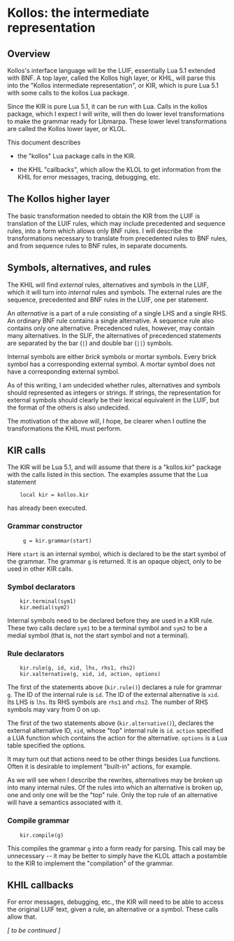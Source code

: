 # Kollos: the intermediate representation

## Overview

Kollos's interface language will be the LUIF, essentially
Lua 5.1 extended with BNF.
A top layer, called the Kollos high layer, or KHIL,
will parse this into the "Kollos intermediate representation",
or KIR,
which is pure Lua 5.1 with some calls to the kollos Lua package.

Since the KIR is pure Lua 5.1, it can be run with Lua.
Calls in the kollos package, which I expect I will write,
will then do lower level transformations to make the grammar
ready for Libmarpa.
These lower level transformations are called the Kollos lower
layer, or KLOL.

This document describes

* the "kollos" Lua package calls in the KIR.

* the KHIL "callbacks", which allow the KLOL to get information
  from the KHIL for error messages, tracing, debugging, etc.

## The Kollos higher layer

The basic transformation needed to obtain the KIR from the LUIF is
translation of the LUIF rules, which may include precedented and
sequence rules, into a form which allows only BNF rules.
I will describe the transformations necessary to translate from
precedented rules to BNF rules,
and from sequence rules to BNF rules,
in separate documents.

## Symbols, alternatives, and rules

The KHIL will find *external* rules, alternatives and symbols
in the LUIF,
which it will turn into *internal* rules and symbols.
The external rules are the sequence, precedented and
BNF rules in the LUIF, one per statement.

An *alternative* is a part of a rule consisting of
a single LHS and a single RHS.
An ordinary BNF rule contains a single alternative.
A sequence rule also contains only one alternative.
Precedenced rules, however, may contain many alternatives.
In the SLIF, the alternatives of precedenced
statements are separated by the bar (`|`)
and double bar (`||`) symbols.

Internal symbols are either *brick* symbols or mortar
symbols.
Every brick symbol has a corresponding external symbol.
A mortar symbol does not have
a corresponding external symbol.

As of this writing, I am undecided whether rules, alternatives
and symbols should represented as integers or strings.
If strings, the representation for external symbols should
clearly be their lexical equivalent in the LUIF,
but the format of the others is also undecided.

The motivation of the above will, I hope,
be clearer when I outline the
transformations the KHIL must perform.

## KIR calls

The KIR will be Lua 5.1, and will assume that there is a "kollos.kir"
package with the calls listed in this section.
The examples assume that the Lua statement
```
    local kir = kollos.kir
```
has already been executed.

### Grammar constructor

```
     g = kir.grammar(start)
```
Here `start` is an internal symbol, which is
declared to be the start symbol of the grammar.
The grammar `g` is returned.
It is an opaque object, only to be used in other KIR
calls.

### Symbol declarators
```
    kir.terminal(sym1)
    kir.medial(sym2)
```
Internal symbols need to be declared before they
are used in a KIR rule.
These two calls declare `sym1` to be a terminal
symbol and `sym2` to be a medial symbol
(that is, not the start symbol and not a terminal).

### Rule declarators

```
    kir.rule(g, id, xid, lhs, rhs1, rhs2)
    kir.xalternative(g, xid, id, action, options)
```
The first of the statements above
(`kir.rule()`)
declares a rule for grammar `g`.
The ID of the internal rule is `id`.
The ID of the external alternative is `xid`.
Its LHS is `lhs`.
Its RHS symbols are `rhs1` and `rhs2`.
The number of RHS symbols may vary from 0 on up.

The first of the two statements above (`kir.alternative()`),
declares the external alternative ID, `xid`,
whose "top" internal rule is `id`.
`action` specified a LUA function which contains the
action for the alternative.
`options` is a Lua table specified the options.

It may turn out that actions need to be other things
besides Lua functions.
Often it is desirable to implement "built-in" actions,
for example.

As we will see when I describe the rewrites, alternatives
may be broken up into many internal rules.
Of the rules into which an alternative is broken up,
one and only one will be the "top" rule.
Only the top rule of an alternative will have a semantics
associated with it.

### Compile grammar
```
    kir.compile(g)
```
This compiles the grammar `g` into a form ready for
parsing.
This call may be unnecessary  --
it may be better to simply have the KLOL attach
a postamble to the KIR to implement the "compilation"
of the grammar.

## KHIL callbacks

For error messages, debugging, etc.,
the KIR will need to be able to access the original LUIF
text, given a rule, an alternative or a symbol.
These calls allow that.

*[ to be continued ]*

<!---
vim: expandtab shiftwidth=4
-->
